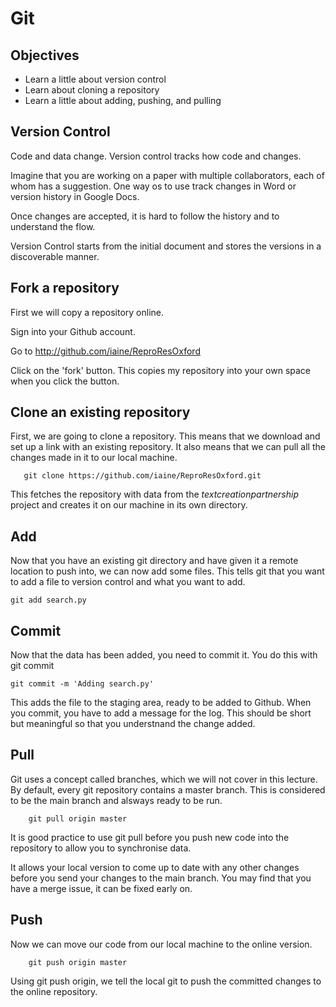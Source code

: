 Git
===

## Objectives

*  Learn a little about version control
*  Learn about cloning a repository
*  Learn a little about adding, pushing, and pulling

## Version Control

Code and data change. Version control tracks how code and changes. 

Imagine that you are working on a paper with multiple collaborators, each of whom has a suggestion. One way os to use track changes in Word or version history in Google Docs.

Once changes are accepted, it is hard to follow the history and to understand the flow. 

Version Control starts from the initial document and stores the versions in a discoverable manner.  

## Fork a repository

First we will copy a repository online. 

Sign into your Github account. 

Go to http://github.com/iaine/ReproResOxford

Click on the 'fork' button. This copies my repository into your own space when you click the button. 

## Clone an existing repository

First, we are going to clone a repository. This means that we download and set up a link with an existing repository. It also means that we can pull all the changes made in it to our local machine. 

```
   git clone https://github.com/iaine/ReproResOxford.git
```

This fetches the repository with data from the *textcreationpartnership* project and creates it on our machine in its own directory. 

## Add

Now that you have an existing git directory and have given it a remote location to push into, we can now add some files. This tells git that you want to add a file to version control and what you want to add. 

```
git add search.py
```

## Commit
Now that the data has been added, you need to commit it. You do this with git commit

```
git commit -m 'Adding search.py'
```

This adds the file to the staging area, ready to be added to Github. When you commit, you have to add a message for the log. This should be short but meaningful so that you understnand the change added. 

## Pull

Git uses a concept called branches, which we will not cover in this lecture. By default, every git repository contains a master branch. This is considered to be the main branch and alsways ready to be run.  

```
    git pull origin master
```
It is good practice to use git pull before you push new code into the repository to allow you to synchronise data. 

It allows your local version to come up to date with any other changes before you send your changes to the main branch. You may find that you have a merge issue, it can be fixed early on. 

## Push

Now we can move our code from our local machine to the online version. 

```
    git push origin master
```

Using git push origin, we tell the local git to push the committed changes to the online repository. 
